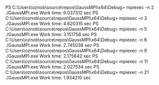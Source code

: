 PS C:\Users\oznob\source\repos\GaussMPI\x64\Debug> mpiexec -n 2 ./GaussMPI.exe
Work time: 6.037312 sec
PS C:\Users\oznob\source\repos\GaussMPI\x64\Debug> mpiexec -n 3 ./GaussMPI.exe
Work time: 4.620315 sec
PS C:\Users\oznob\source\repos\GaussMPI\x64\Debug> mpiexec -n 5 ./GaussMPI.exe
Work time: 3.151758 sec
PS C:\Users\oznob\source\repos\GaussMPI\x64\Debug> mpiexec -n 6 ./GaussMPI.exe
Work time: 2.745038 sec
PS C:\Users\oznob\source\repos\GaussMPI\x64\Debug> mpiexec -n 9 ./GaussMPI.exe
Work time: 2.175642 sec
PS C:\Users\oznob\source\repos\GaussMPI\x64\Debug> mpiexec -n 11 ./GaussMPI.exe
Work time: 2.027534 sec
PS C:\Users\oznob\source\repos\GaussMPI\x64\Debug> mpiexec -n 21 ./GaussMPI.exe
Work time: 1.934210 sec
